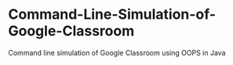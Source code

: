 # Command-Line-Simulation-of-Google-Classroom
Command line simulation of Google Classroom using OOPS in Java
